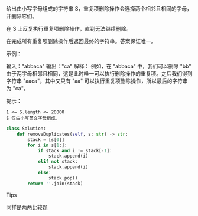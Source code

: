 给出由小写字母组成的字符串 S，重复项删除操作会选择两个相邻且相同的字母，并删除它们。

在 S 上反复执行重复项删除操作，直到无法继续删除。

在完成所有重复项删除操作后返回最终的字符串。答案保证唯一。

 

示例：

输入："abbaca"
输出："ca"
解释：
例如，在 "abbaca" 中，我们可以删除 "bb" 由于两字母相邻且相同，这是此时唯一可以执行删除操作的重复项。之后我们得到字符串 "aaca"，其中又只有 "aa" 可以执行重复项删除操作，所以最后的字符串为 "ca"。

 

提示：

    1 <= S.length <= 20000
    S 仅由小写英文字母组成。



```python
class Solution:
    def removeDuplicates(self, s: str) -> str:
        stack = [s[0]]
        for i in s[1:]:
            if stack and i != stack[-1]:
                stack.append(i)
            elif not stack:
                stack.append(i)
            else:
                stack.pop() 
        return ''.join(stack)
```



Tips

同样是两两比较题
